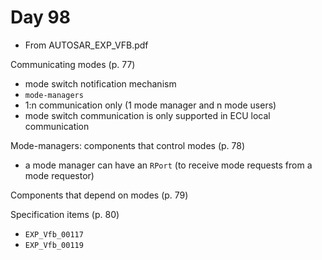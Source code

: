 # Day 98

* From AUTOSAR\_EXP\_VFB.pdf

Communicating modes (p. 77)
* mode switch notification mechanism
* `mode-managers`
* 1:n communication only (1 mode manager and n mode users)
* mode switch communication is only supported in ECU local communication

Mode-managers: components that control modes (p. 78)
* a mode manager can have an `RPort` (to receive mode requests from a mode requestor)

Components that depend on modes (p. 79)

Specification items (p. 80)
* `EXP_Vfb_00117`
* `EXP_Vfb_00119`
